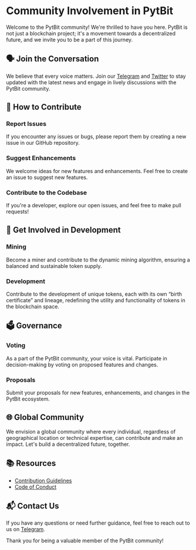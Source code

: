# Community Involvement in PytBit

Welcome to the PytBit community! We're thrilled to have you here. PytBit is not just a blockchain project; it's a movement towards a decentralized future, and we invite you to be a part of this journey.

## 🗣️ Join the Conversation

We believe that every voice matters. Join our [Telegram](https://t.me/PytBitGlobal) and [Twitter](https://twitter.com/PytBit) to stay updated with the latest news and engage in lively discussions with the PytBit community.

## 🤝 How to Contribute

### Report Issues
If you encounter any issues or bugs, please report them by creating a new issue in our GitHub repository.

### Suggest Enhancements
We welcome ideas for new features and enhancements. Feel free to create an issue to suggest new features.

### Contribute to the Codebase
If you're a developer, explore our open issues, and feel free to make pull requests!

## 🚀 Get Involved in Development

### Mining
Become a miner and contribute to the dynamic mining algorithm, ensuring a balanced and sustainable token supply.

### Development
Contribute to the development of unique tokens, each with its own “birth certificate” and lineage, redefining the utility and functionality of tokens in the blockchain space.

## 🗳️ Governance

### Voting
As a part of the PytBit community, your voice is vital. Participate in decision-making by voting on proposed features and changes.

### Proposals
Submit your proposals for new features, enhancements, and changes in the PytBit ecosystem.

## 🌐 Global Community

We envision a global community where every individual, regardless of geographical location or technical expertise, can contribute and make an impact. Let's build a decentralized future, together.

## 📚 Resources
- [Contribution Guidelines](CONTRIBUTING.md)
- [Code of Conduct](CODE_OF_CONDUCT.md)

## 📬 Contact Us
If you have any questions or need further guidance, feel free to reach out to us on [Telegram](https://t.me/PytBitGlobal).

Thank you for being a valuable member of the PytBit community!
